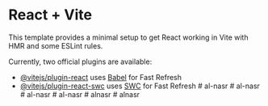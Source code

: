 # React + Vite

This template provides a minimal setup to get React working in Vite with HMR and some ESLint rules.

Currently, two official plugins are available:

- [@vitejs/plugin-react](https://github.com/vitejs/vite-plugin-react/blob/main/packages/plugin-react/README.md) uses [Babel](https://babeljs.io/) for Fast Refresh
- [@vitejs/plugin-react-swc](https://github.com/vitejs/vite-plugin-react-swc) uses [SWC](https://swc.rs/) for Fast Refresh
#   a l - n a s r  
 #   a l - n a s r  
 #   a l - n a s r  
 #   a l - n a s r  
 #   a l n a s r  
 #   a l n a s r  
 